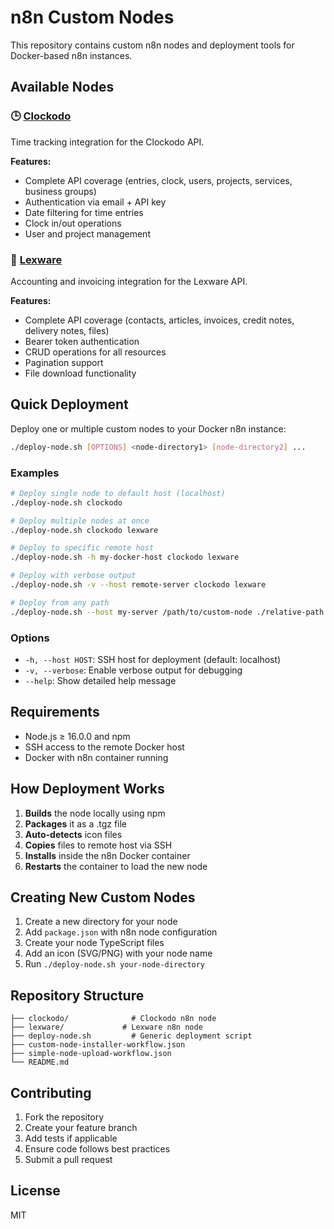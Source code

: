 # n8n Custom Nodes

This repository contains custom n8n nodes and deployment tools for Docker-based n8n instances.

## Available Nodes

### 🕒 [Clockodo](./clockodo/)
Time tracking integration for the Clockodo API.

**Features:**
- Complete API coverage (entries, clock, users, projects, services, business groups)
- Authentication via email + API key
- Date filtering for time entries
- Clock in/out operations
- User and project management

### 🧾 [Lexware](./lexware/)
Accounting and invoicing integration for the Lexware API.

**Features:**
- Complete API coverage (contacts, articles, invoices, credit notes, delivery notes, files)
- Bearer token authentication
- CRUD operations for all resources
- Pagination support
- File download functionality

## Quick Deployment

Deploy one or multiple custom nodes to your Docker n8n instance:

```bash
./deploy-node.sh [OPTIONS] <node-directory1> [node-directory2] ...
```

### Examples

```bash
# Deploy single node to default host (localhost)
./deploy-node.sh clockodo

# Deploy multiple nodes at once
./deploy-node.sh clockodo lexware

# Deploy to specific remote host
./deploy-node.sh -h my-docker-host clockodo lexware

# Deploy with verbose output
./deploy-node.sh -v --host remote-server clockodo lexware

# Deploy from any path
./deploy-node.sh --host my-server /path/to/custom-node ./relative-path
```

### Options

- `-h, --host HOST`: SSH host for deployment (default: localhost)
- `-v, --verbose`: Enable verbose output for debugging
- `--help`: Show detailed help message

## Requirements

- Node.js ≥ 16.0.0 and npm
- SSH access to the remote Docker host
- Docker with n8n container running

## How Deployment Works

1. **Builds** the node locally using npm
2. **Packages** it as a .tgz file
3. **Auto-detects** icon files
4. **Copies** files to remote host via SSH
5. **Installs** inside the n8n Docker container
6. **Restarts** the container to load the new node

## Creating New Custom Nodes

1. Create a new directory for your node
2. Add `package.json` with n8n node configuration
3. Create your node TypeScript files
4. Add an icon (SVG/PNG) with your node name
5. Run `./deploy-node.sh your-node-directory`

## Repository Structure

```
├── clockodo/              # Clockodo n8n node
├── lexware/             # Lexware n8n node
├── deploy-node.sh         # Generic deployment script
├── custom-node-installer-workflow.json
├── simple-node-upload-workflow.json
└── README.md
```

## Contributing

1. Fork the repository
2. Create your feature branch
3. Add tests if applicable
4. Ensure code follows best practices
5. Submit a pull request

## License

MIT